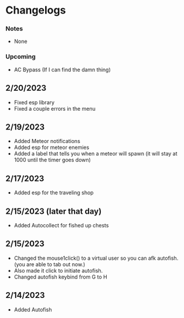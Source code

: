# Changelogs
### Notes
* None

### Upcoming
* AC Bypass (If I can find the damn thing)

## 2/20/2023
* Fixed esp library
* Fixed a couple errors in the menu

## 2/19/2023
* Added Meteor notifications
* Added esp for meteor enemies
* Added a label that tells you when a meteor will spawn (it will stay at 1000 until the timer goes down)

## 2/17/2023
* Added esp for the traveling shop

## 2/15/2023 (later that day)
* Added Autocollect for fished up chests

## 2/15/2023
* Changed the mouse1click() to a virtual user so you can afk autofish. (you are able to tab out now.)
* Also made it click to initiate autofish.
* Changed autofish keybind from G to H

## 2/14/2023
* Added Autofish
